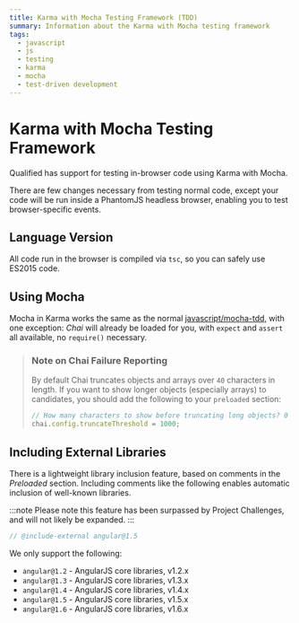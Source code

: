 ```yaml
---
title: Karma with Mocha Testing Framework (TDD)
summary: Information about the Karma with Mocha testing framework
tags:
  - javascript
  - js
  - testing
  - karma
  - mocha
  - test-driven development
---
```


# Karma with Mocha Testing Framework

Qualified has support for testing in-browser code using Karma with Mocha.

There are few changes necessary from testing normal code, except your code will be run inside a PhantomJS headless browser, enabling you to test browser-specific events.

## Language Version

All code run in the browser is compiled via `tsc`, so you can safely use ES2015 code.

## Using Mocha

Mocha in Karma works the same as the normal [javascript/mocha-tdd](/reference/languages/javascript/mocha-tdd), with one exception: _Chai_ will already be loaded for you, with `expect` and `assert` all available, no `require()` necessary.

> ### Note on Chai Failure Reporting
>
> By default Chai truncates objects and arrays over `40` characters in length. If you want to show longer objects (especially arrays) to candidates, you should add the following to your `preloaded` section:
>
> ```js
> // How many characters to show before truncating long objects? 0 means no truncating.
> chai.config.truncateThreshold = 1000;
> ```

## Including External Libraries

There is a lightweight library inclusion feature, based on comments in the _Preloaded_ section. Including comments like the following enables automatic inclusion of well-known libraries.

:::note
Please note this feature has been surpassed by Project Challenges, and will not likely be expanded.
:::

```js
// @include-external angular@1.5
```

We only support the following:

- `angular@1.2` - AngularJS core libraries, v1.2.x
- `angular@1.3` - AngularJS core libraries, v1.3.x
- `angular@1.4` - AngularJS core libraries, v1.4.x
- `angular@1.5` - AngularJS core libraries, v1.5.x
- `angular@1.6` - AngularJS core libraries, v1.6.x

